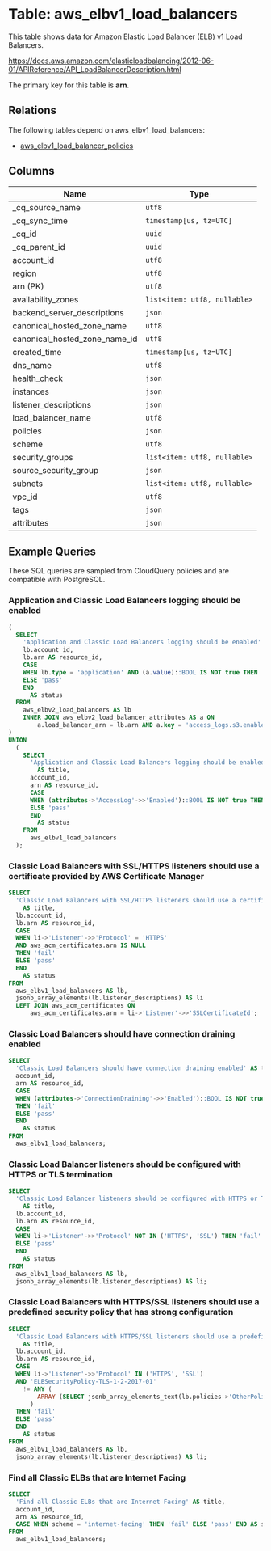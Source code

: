 # Table: aws_elbv1_load_balancers

This table shows data for Amazon Elastic Load Balancer (ELB) v1 Load Balancers.

https://docs.aws.amazon.com/elasticloadbalancing/2012-06-01/APIReference/API_LoadBalancerDescription.html

The primary key for this table is **arn**.

## Relations

The following tables depend on aws_elbv1_load_balancers:
  - [aws_elbv1_load_balancer_policies](aws_elbv1_load_balancer_policies)

## Columns

| Name          | Type          |
| ------------- | ------------- |
|_cq_source_name|`utf8`|
|_cq_sync_time|`timestamp[us, tz=UTC]`|
|_cq_id|`uuid`|
|_cq_parent_id|`uuid`|
|account_id|`utf8`|
|region|`utf8`|
|arn (PK)|`utf8`|
|availability_zones|`list<item: utf8, nullable>`|
|backend_server_descriptions|`json`|
|canonical_hosted_zone_name|`utf8`|
|canonical_hosted_zone_name_id|`utf8`|
|created_time|`timestamp[us, tz=UTC]`|
|dns_name|`utf8`|
|health_check|`json`|
|instances|`json`|
|listener_descriptions|`json`|
|load_balancer_name|`utf8`|
|policies|`json`|
|scheme|`utf8`|
|security_groups|`list<item: utf8, nullable>`|
|source_security_group|`json`|
|subnets|`list<item: utf8, nullable>`|
|vpc_id|`utf8`|
|tags|`json`|
|attributes|`json`|

## Example Queries

These SQL queries are sampled from CloudQuery policies and are compatible with PostgreSQL.

### Application and Classic Load Balancers logging should be enabled

```sql
(
  SELECT
    'Application and Classic Load Balancers logging should be enabled' AS title,
    lb.account_id,
    lb.arn AS resource_id,
    CASE
    WHEN lb.type = 'application' AND (a.value)::BOOL IS NOT true THEN 'fail'
    ELSE 'pass'
    END
      AS status
  FROM
    aws_elbv2_load_balancers AS lb
    INNER JOIN aws_elbv2_load_balancer_attributes AS a ON
        a.load_balancer_arn = lb.arn AND a.key = 'access_logs.s3.enabled'
)
UNION
  (
    SELECT
      'Application and Classic Load Balancers logging should be enabled'
        AS title,
      account_id,
      arn AS resource_id,
      CASE
      WHEN (attributes->'AccessLog'->>'Enabled')::BOOL IS NOT true THEN 'fail'
      ELSE 'pass'
      END
        AS status
    FROM
      aws_elbv1_load_balancers
  );
```

### Classic Load Balancers with SSL/HTTPS listeners should use a certificate provided by AWS Certificate Manager

```sql
SELECT
  'Classic Load Balancers with SSL/HTTPS listeners should use a certificate provided by AWS Certificate Manager'
    AS title,
  lb.account_id,
  lb.arn AS resource_id,
  CASE
  WHEN li->'Listener'->>'Protocol' = 'HTTPS'
  AND aws_acm_certificates.arn IS NULL
  THEN 'fail'
  ELSE 'pass'
  END
    AS status
FROM
  aws_elbv1_load_balancers AS lb,
  jsonb_array_elements(lb.listener_descriptions) AS li
  LEFT JOIN aws_acm_certificates ON
      aws_acm_certificates.arn = li->'Listener'->>'SSLCertificateId';
```

### Classic Load Balancers should have connection draining enabled

```sql
SELECT
  'Classic Load Balancers should have connection draining enabled' AS title,
  account_id,
  arn AS resource_id,
  CASE
  WHEN (attributes->'ConnectionDraining'->>'Enabled')::BOOL IS NOT true
  THEN 'fail'
  ELSE 'pass'
  END
    AS status
FROM
  aws_elbv1_load_balancers;
```

### Classic Load Balancer listeners should be configured with HTTPS or TLS termination

```sql
SELECT
  'Classic Load Balancer listeners should be configured with HTTPS or TLS termination'
    AS title,
  lb.account_id,
  lb.arn AS resource_id,
  CASE
  WHEN li->'Listener'->>'Protocol' NOT IN ('HTTPS', 'SSL') THEN 'fail'
  ELSE 'pass'
  END
    AS status
FROM
  aws_elbv1_load_balancers AS lb,
  jsonb_array_elements(lb.listener_descriptions) AS li;
```

### Classic Load Balancers with HTTPS/SSL listeners should use a predefined security policy that has strong configuration

```sql
SELECT
  'Classic Load Balancers with HTTPS/SSL listeners should use a predefined security policy that has strong configuration'
    AS title,
  lb.account_id,
  lb.arn AS resource_id,
  CASE
  WHEN li->'Listener'->>'Protocol' IN ('HTTPS', 'SSL')
  AND 'ELBSecurityPolicy-TLS-1-2-2017-01'
    != ANY (
        ARRAY (SELECT jsonb_array_elements_text(lb.policies->'OtherPolicies'))
      )
  THEN 'fail'
  ELSE 'pass'
  END
    AS status
FROM
  aws_elbv1_load_balancers AS lb,
  jsonb_array_elements(lb.listener_descriptions) AS li;
```

### Find all Classic ELBs that are Internet Facing

```sql
SELECT
  'Find all Classic ELBs that are Internet Facing' AS title,
  account_id,
  arn AS resource_id,
  CASE WHEN scheme = 'internet-facing' THEN 'fail' ELSE 'pass' END AS status
FROM
  aws_elbv1_load_balancers;
```


